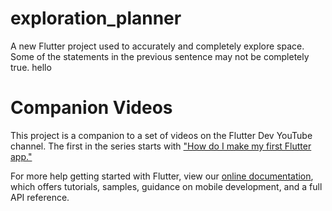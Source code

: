 # exploration_planner

A new Flutter project used to accurately and completely explore space. Some of the statements in the previous sentence may not be completely true.
hello

# Companion Videos

This project is a companion to a set of videos on the Flutter Dev YouTube channel. The first in the series starts with ["How do I make my first Flutter app."](https://www.youtube.com/watch?v=xWV71C2kp38)

For more help getting started with Flutter, view our
[online documentation](https://flutter.dev/docs), which offers tutorials,
samples, guidance on mobile development, and a full API reference.
